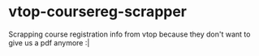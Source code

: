 # vtop-coursereg-scrapper
Scrapping course registration info from vtop because they don't want to give us a pdf anymore :|
